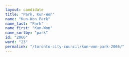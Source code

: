 ```yaml
---
layout: candidate
title: "Park, Kun-Won"
name: "Kun-Won Park"
name_last: "Park"
name_first: "Kun-Won"
name_sortby: "park"
id: "2066"
ward: "23"
permalink: "/toronto-city-council/kun-won-park-2066/"
---
```

